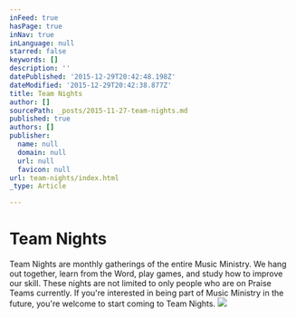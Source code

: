 ```yaml
---
inFeed: true
hasPage: true
inNav: true
inLanguage: null
starred: false
keywords: []
description: ''
datePublished: '2015-12-29T20:42:48.198Z'
dateModified: '2015-12-29T20:42:38.877Z'
title: Team Nights
author: []
sourcePath: _posts/2015-11-27-team-nights.md
published: true
authors: []
publisher:
  name: null
  domain: null
  url: null
  favicon: null
url: team-nights/index.html
_type: Article

---
```

# 

# Team Nights

Team Nights are monthly gatherings of the entire Music Ministry.  We hang out together, learn from the Word, play games, and study how to improve our skill.  These nights are not limited to only people who are on Praise Teams currently. If you're interested in being part of Music Ministry in the future, you're welcome to start coming to Team Nights. ![](https://the-grid-user-content.s3-us-west-2.amazonaws.com/a34e5ed7-f41b-4cc0-96a6-df3b64d938c5.jpg)